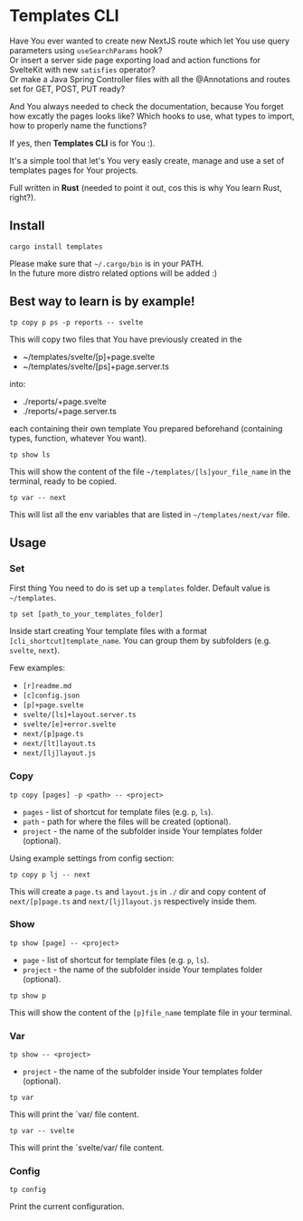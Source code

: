 # Templates CLI

Have You ever wanted to create new NextJS route which let You use query parameters using `useSearchParams` hook?  
Or insert a server side page exporting load and action functions for SvelteKit with new `satisfies` operator?  
Or make a Java Spring Controller files with all the @Annotations and routes set for GET, POST, PUT ready?

And You always needed to check the documentation, because You forget how excatly the pages looks like? Which hooks to use, what types to import, how to properly name the functions?

If yes, then <B>Templates CLI</b> is for You :).

It's a simple tool that let's You very easly create, manage and use a set of templates pages for Your projects.

Full written in <b>Rust</b> (needed to point it out, cos this is why You learn Rust, right?).

## Install

```
cargo install templates
```

Please make sure that `~/.cargo/bin` is in your PATH.  
In the future more distro related options will be added :)

## Best way to learn is by example!

```
tp copy p ps -p reports -- svelte
```

This will copy two files that You have previously created in the

- ~/templates/svelte/[p]+page.svelte
- ~/templates/svelte/[ps]+page.server.ts

into:

- ./reports/+page.svelte
- ./reports/+page.server.ts

each containing their own template You prepared beforehand (containing types, function, whatever You want).

```
tp show ls
```

This will show the content of the file `~/templates/[ls]your_file_name` in the terminal, ready to be copied.

```
tp var -- next
```

This will list all the env variables that are listed in `~/templates/next/var` file.

## Usage

### Set

First thing You need to do is set up a `templates` folder. Default value is `~/templates`.

```
tp set [path_to_your_templates_folder]
```

Inside start creating Your template files with a format `[cli_shortcut]template_name`.
You can group them by subfolders (e.g. `svelte`, `next`).

Few examples:

- `[r]readme.md`
- `[c]config.json`
- `[p]+page.svelte`
- `svelte/[ls]+layout.server.ts`
- `svelte/[e]+error.svelte`
- `next/[p]page.ts`
- `next/[lt]layout.ts`
- `next/[lj]layout.js`

### Copy

```
tp copy [pages] -p <path> -- <project>
```

- `pages` - list of shortcut for template files (e.g. `p`, `ls`).
- `path` - path for where the files will be created (optional).
- `project` - the name of the subfolder inside Your templates folder (optional).

Using example settings from config section:

```
tp copy p lj -- next
```

This will create a `page.ts` and `layout.js` in `./` dir and copy content of `next/[p]page.ts` and `next/[lj]layout.js` respectively inside them.

### Show

```
tp show [page] -- <project>
```

- `page` - list of shortcut for template files (e.g. `p`, `ls`).
- `project` - the name of the subfolder inside Your templates folder (optional).

```
tp show p
```

This will show the content of the `[p]file_name` template file in your terminal.

### Var

```
tp show -- <project>
```

- `project` - the name of the subfolder inside Your templates folder (optional).

```
tp var
```
This will print the `var/ file content.

```
tp var -- svelte
```
This will print the `svelte/var/ file content.


### Config

```
tp config
```

Print the current configuration.
